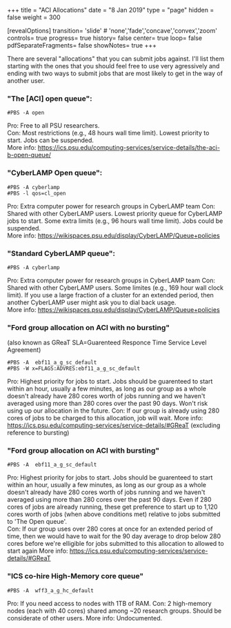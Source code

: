+++
title = "ACI Allocations"
date = "8 Jan 2019"
type = "page"
hidden = false
weight = 300

[revealOptions]
transition= 'slide' # 'none','fade','concave','convex','zoom'
controls= true
progress= true
history= false
center= true
loop= false
pdfSeparateFragments= false
showNotes= true
+++


There are several "allocations" that you can submit jobs against.  I'll list them starting with the ones that you should feel free to use very agressively and ending with two ways to submit jobs that are most likely to get in the way of another user.

### "The [ACI] open queue":   
```
#PBS -A open              
```
Pro:  Free to all PSU researchers.  
Con:  Most restrictions (e.g., 48 hours wall time limit).  Lowest priority to start.  Jobs can be suspended.  
More info: https://ics.psu.edu/computing-services/service-details/the-aci-b-open-queue/

### "CyberLAMP Open queue":
```
#PBS -A cyberlamp
#PBS -l qos=cl_open  
```
Pro:  Extra computer power for research groups in CyberLAMP team
Con:  Shared with other CyberLAMP users.  Lowest priority queue for CyberLAMP jobs to start.  Some extra limits (e.g., 96 hours wall time limit).  Jobs could be suspended.  
More info:  https://wikispaces.psu.edu/display/CyberLAMP/Queue+policies

### "Standard CyberLAMP queue":
```
#PBS -A cyberlamp
```
Pro:  Extra computer power for research groups in CyberLAMP team
Con:  Shared with other CyberLAMP users.  Some limites (e.g., 169 hour wall clock limit).  If you use a large fraction of a cluster for an extended period, then another CyberLAMP user might ask you to dial back usage.  
More info:  https://wikispaces.psu.edu/display/CyberLAMP/Queue+policies

### "Ford group allocation on ACI with no bursting" 
(also known as GReaT SLA=Guarenteed Responce Time Service Level Agreement)
```
#PBS -A  ebf11_a_g_sc_default 
#PBS -W x=FLAGS:ADVRES:ebf11_a_g_sc_default 
```
Pro:  Highest priority for jobs to start.  Jobs should be guarenteed to start within an hour, usually a few minutes, as long as our group as a whole doesn't already have 280 cores worth of jobs running and we haven't averaged using more than 280 cores over the past 90 days.  Won't risk using up our allocation in the future.
Con: If our group is already using 280 cores of jobs to be charged to this allocation, job will wait.
More info:  https://ics.psu.edu/computing-services/service-details/#GReaT (excluding reference to bursting)

### "Ford group allocation on ACI with bursting"
```
#PBS -A  ebf11_a_g_sc_default 
```
Pro:  Highest priority for jobs to start.  Jobs should be guarenteed to start within an hour, usually a few minutes, as long as our group as a whole doesn't already have 280 cores worth of jobs running and we haven't averaged using more than 280 cores over the past 90 days.  Even if 280 cores of jobs are already running, these get preference to start up to 1,120 cores worth of jobs (when above conditions met) relative to jobs submitted to 'The Open queue'.  
Con:  If our group uses over 280 cores at once for an extended period of time, then we would have to wait for the 90 day average to drop below 280 cores before we're elligible for jobs submitted to this allocation to allowed to start again
More info:  https://ics.psu.edu/computing-services/service-details/#GReaT

### "ICS co-hire High-Memory core queue"
```
#PBS -A  wff3_a_g_hc_default 
```
Pro:  If you need access to nodes with 1TB of RAM.
Con:  2 high-memory  nodes (each with 40 cores) shared among ~20 research groups.  Should be considerate of other users.
More info:  Undocumented.


